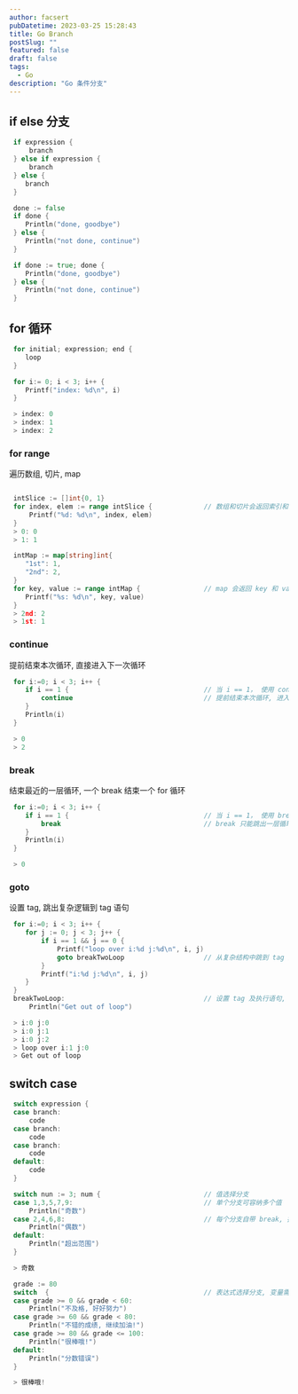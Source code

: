 ```yaml
---
author: facsert
pubDatetime: 2023-03-25 15:28:43
title: Go Branch
postSlug: ""
featured: false
draft: false
tags:
  - Go
description: "Go 条件分支"
---
```


<!--
 * @Author       : facsert
 * @Date         : 2023-05-23 15:28:43
 * @LastEditTime : 2023-07-28 11:39:34
 * @Description  : edit description
-->

## if else 分支

```go
 if expression {
     branch
 } else if expression {
     branch
 } else {
    branch
 }

 done := false
 if done {
    Println("done, goodbye")
 } else {
    Println("not done, continue")
 }

 if done := true; done {
    Println("done, goodbye")
 } else {
    Println("not done, continue")
 }

```

## for 循环

```go
 for initial; expression; end {
    loop
 }

 for i:= 0; i < 3; i++ {
    Printf("index: %d\n", i)
 }

 > index: 0
 > index: 1
 > index: 2
```

### for range

遍历数组, 切片, map

```go

 intSlice := []int{0, 1}
 for index, elem := range intSlice {             // 数组和切片会返回索引和值
     Printf("%d: %d\n", index, elem)
 }
 > 0: 0
 > 1: 1

 intMap := map[string]int{
    "1st": 1,
    "2nd": 2,
 }
 for key, value := range intMap {                // map 会返回 key 和 value
    Printf("%s: %d\n", key, value)
 }
 > 2nd: 2
 > 1st: 1
```

### continue

提前结束本次循环, 直接进入下一次循环

```go
 for i:=0; i < 3; i++ {
    if i == 1 {                                  // 当 i == 1， 使用 continue 提前结束
        continue                                 // 提前结束本次循环, 进入下一个循环
    }
    Println(i)
 }

 > 0
 > 2
```

### break

结束最近的一层循环, 一个 break 结束一个 for 循环

```go
 for i:=0; i < 3; i++ {
    if i == 1 {                                  // 当 i == 1， 使用 break 结束循环
        break                                    // break 只能跳出一层循环
    }
    Println(i)
 }

 > 0
```

### goto

设置 tag, 跳出复杂逻辑到 tag 语句

```go
 for i:=0; i < 3; i++ {
    for j := 0; j < 3; j++ {
        if i == 1 && j == 0 {
            Printf("loop over i:%d j:%d\n", i, j)
            goto breakTwoLoop                    // 从复杂结构中跳到 tag 对应的语句
        }
        Printf("i:%d j:%d\n", i, j)
    }
 }
 breakTwoLoop:                                   // 设置 tag 及执行语句, 提供可跳跃点
     Println("Get out of loop")

 > i:0 j:0
 > i:0 j:1
 > i:0 j:2
 > loop over i:1 j:0
 > Get out of loop
```

## switch case

```go
 switch expression {
 case branch:
     code
 case branch:
     code
 case branch:
     code
 default:
     code
 }

 switch nun := 3; num {                          // 值选择分支
 case 1,3,5,7,9:                                 // 单个分支可容纳多个值
     Println("奇数")
 case 2,4,6,8:                                   // 每个分支自带 break, 执行完分支即退出 switch
     Println("偶数")
 default:
     Println("超出范围")
 }

 > 奇数

 grade := 80
 switch  {                                       // 表达式选择分支, 变量需要在 switch 外初始化
 case grade >= 0 && grade < 60:
     Println("不及格, 好好努力")
 case grade >= 60 && grade < 80:
     Println("不错的成绩, 继续加油!")
 case grade >= 80 && grade <= 100:
     Println("很棒哦!")
 default:
     Println("分数错误")
 }

 > 很棒哦!
```
